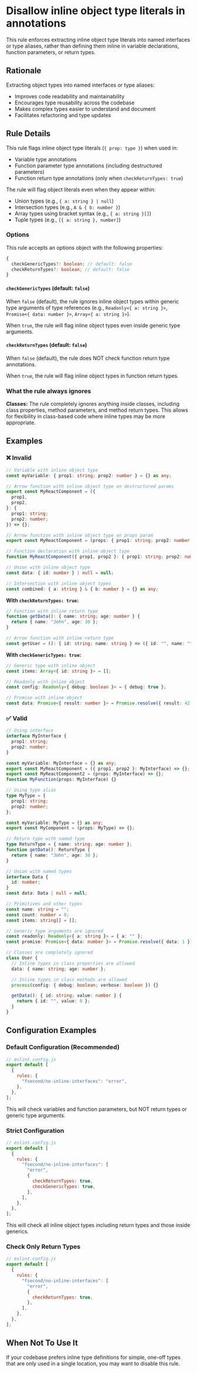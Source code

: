 # Disallow inline object type literals in annotations

This rule enforces extracting inline object type literals into named interfaces or type aliases, rather than defining them inline in variable declarations, function parameters, or return types.

## Rationale

Extracting object types into named interfaces or type aliases:

- Improves code readability and maintainability
- Encourages type reusability across the codebase
- Makes complex types easier to understand and document
- Facilitates refactoring and type updates

## Rule Details

This rule flags inline object type literals (`{ prop: type }`) when used in:

- Variable type annotations
- Function parameter type annotations (including destructured parameters)
- Function return type annotations (only when `checkReturnTypes: true`)

The rule will flag object literals even when they appear within:

- Union types (e.g., `{ a: string } | null`)
- Intersection types (e.g., `A & { b: number }`)
- Array types using bracket syntax (e.g., `{ a: string }[]`)
- Tuple types (e.g., `[{ a: string }, number]`)

### Options

This rule accepts an options object with the following properties:

```typescript
{
  checkGenericTypes?: boolean; // default: false
  checkReturnTypes?: boolean; // default: false
}
```

#### `checkGenericTypes` (default: `false`)

When `false` (default), the rule ignores inline object types within generic type arguments of type references (e.g., `Readonly<{ a: string }>`, `Promise<{ data: number }>`, `Array<{ a: string }>`).

When `true`, the rule will flag inline object types even inside generic type arguments.

#### `checkReturnTypes` (default: `false`)

When `false` (default), the rule does NOT check function return type annotations.

When `true`, the rule will flag inline object types in function return types.

### What the rule always ignores

**Classes:** The rule completely ignores anything inside classes, including class properties, method parameters, and method return types. This allows for flexibility in class-based code where inline types may be more appropriate.

## Examples

### ❌ Invalid

```typescript
// Variable with inline object type
const myVariable: { prop1: string; prop2: number } = {} as any;

// Arrow function with inline object type on destructured params
export const MyReactComponent = ({
  prop1,
  prop2,
}: {
  prop1: string;
  prop2: number;
}) => {};

// Arrow function with inline object type on props param
export const MyReactComponent = (props: { prop1: string; prop2: number }) => {};

// Function declaration with inline object type
function MyReactComponent({ prop1, prop2 }: { prop1: string; prop2: number }) {}

// Union with inline object type
const data: { id: number } | null = null;

// Intersection with inline object types
const combined: { a: string } & { b: number } = {} as any;
```

**With `checkReturnTypes: true`:**

```typescript
// Function with inline return type
function getData(): { name: string; age: number } {
  return { name: "John", age: 30 };
}

// Arrow function with inline return type
const getUser = (): { id: string; name: string } => ({ id: "", name: "" });
```

**With `checkGenericTypes: true`:**

```typescript
// Generic type with inline object
const items: Array<{ id: string }> = [];

// Readonly with inline object
const config: Readonly<{ debug: boolean }> = { debug: true };

// Promise with inline object
const data: Promise<{ result: number }> = Promise.resolve({ result: 42 });
```

### ✅ Valid

```typescript
// Using interface
interface MyInterface {
  prop1: string;
  prop2: number;
}

const myVariable: MyInterface = {} as any;
export const MyReactComponent = ({ prop1, prop2 }: MyInterface) => {};
export const MyReactComponent2 = (props: MyInterface) => {};
function MyFunction(props: MyInterface) {}

// Using type alias
type MyType = {
  prop1: string;
  prop2: number;
};

const myVariable: MyType = {} as any;
export const MyComponent = (props: MyType) => {};

// Return type with named type
type ReturnType = { name: string; age: number };
function getData(): ReturnType {
  return { name: "John", age: 30 };
}

// Union with named types
interface Data {
  id: number;
}
const data: Data | null = null;

// Primitives and other types
const name: string = "";
const count: number = 0;
const items: string[] = [];

// Generic type arguments are ignored
const readonly: Readonly<{ a: string }> = { a: "" };
const promise: Promise<{ data: number }> = Promise.resolve({ data: 1 });

// Classes are completely ignored
class User {
  // Inline types in class properties are allowed
  data: { name: string; age: number };

  // Inline types in class methods are allowed
  process(config: { debug: boolean; verbose: boolean }) {}

  getData(): { id: string; value: number } {
    return { id: "", value: 0 };
  }
}
```

## Configuration Examples

### Default Configuration (Recommended)

```javascript
// eslint.config.js
export default [
  {
    rules: {
      "fsecond/no-inline-interfaces": "error",
    },
  },
];
```

This will check variables and function parameters, but NOT return types or generic type arguments.

### Strict Configuration

```javascript
// eslint.config.js
export default [
  {
    rules: {
      "fsecond/no-inline-interfaces": [
        "error",
        {
          checkReturnTypes: true,
          checkGenericTypes: true,
        },
      ],
    },
  },
];
```

This will check all inline object types including return types and those inside generics.

### Check Only Return Types

```javascript
// eslint.config.js
export default [
  {
    rules: {
      "fsecond/no-inline-interfaces": [
        "error",
        {
          checkReturnTypes: true,
        },
      ],
    },
  },
];
```

## When Not To Use It

If your codebase prefers inline type definitions for simple, one-off types that are only used in a single location, you may want to disable this rule.
